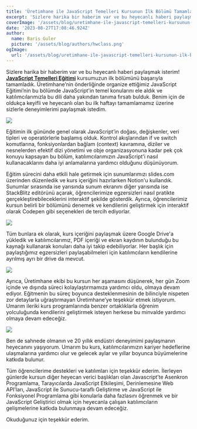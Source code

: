 ```yaml
---
title: 'Üretimhane ile JavaScript Temelleri Kursunun İlk Bölümü Tamamlandı!'
excerpt: 'Sizlere harika bir haberim var ve bu heyecanlı haberi paylaşmak isterim! JavaScript Temelleri Eğitimi kursumuzun ilk bölümünü başarıyla tamamladık.'
coverImage: '/assets/blog/uretimhane-ile-javascript-temelleri-kursunun-ilk-bolumu-tamamlandi/cover.png'
date: '2023-08-27T17:08:46.924Z'
author:
  name: Baris Guler
  picture: '/assets/blog/authors/hwclass.png'
ogImage:
  url: '/assets/blog/uretimhane-ile-javascript-temelleri-kursunun-ilk-bolumu-tamamlandi/cover.png'
---
```


Sizlere harika bir haberim var ve bu heyecanlı haberi paylaşmak isterim! **[JavaScript Temelleri Eğitimi](https://uretimhane.com.tr/etkinlikler/javascript-egitimi/)** kursumuzun ilk bölümünü başarıyla tamamladık. Üretimhane’nin önderliğinde organize ettiğimiz JavaScript Eğitimi’nin bu bölümde JavaScript'in temel konularını ele aldık ve katılımcılarımızla bu dili daha yakından tanıma fırsatı bulduk. Benim için de oldukça keyifli ve heyecanlı olan bu ilk haftayı tamamlamamız üzerine sizlerle deneyimlerimi paylaşmak istedim.

![](/assets/blog/uretimhane-ile-javascript-temelleri-kursunun-ilk-bolumu-tamamlandi/course.png)

Eğitimin ilk gününde genel olarak JavaScript’in doğası, değişkenler, veri tipleri ve operatörlerle başlamış olduk. Kontrol akışlarından if ve switch komutlarına, fonksiyonlardan bağlam (context) kavramına, diziler ve nesnelerden efektif dizi yönetimi ve obje organizasyonuna kadar pek çok konuyu kapsayan bu bölüm, katılımcılarımızın JavaScript'i nasıl kullanacaklarını daha iyi anlamalarına yardımcı olduğunu düşünüyorum.

Eğitim sürecini daha etkili hale getirmek için sunumlarımızı slides.com üzerinden düzenledik ve kurs içeriğini hazırlarken Notion'u kullandık. Sunumlar sırasında ise yarısında sunum ekranını diğer yarısında ise StackBlitz editörünü açarak, öğrencilerimize egzersizleri nasıl pratikte gerçekleştirebileceklerini interaktif şekilde gösterdik. Ayrıca, öğrencilerimiz kursun belirli bir bölümünü denemek ve kendilerini geliştirmek için interaktif olarak Codepen gibi seçenekleri de tercih ediyorlar.

![](/assets/blog/uretimhane-ile-javascript-temelleri-kursunun-ilk-bolumu-tamamlandi/notion.png)

Tüm bunlara ek olarak, kurs içeriğini paylaşmak üzere Google Drive'a yükledik ve katılımcılarımız, PDF içeriği ve ekran kaydının bulunduğu bu kaynağı kullanarak konuları daha iyi takip edebiliyorlar. Her başlık için paylaştığımız egzersizleri paylaşabilmeleri için katılımcıların kendilerine ayrılmış ayrı bir drive da mevcut.

![](/assets/blog/uretimhane-ile-javascript-temelleri-kursunun-ilk-bolumu-tamamlandi/slides.png)

Ayrıca, Üretimhane ekibi bu kursun her aşamasını düşünerek, her gün Zoom içinde ve dışında süreci kolaylaştırmamıza yardımcı oldu, olmaya devam ediyor. Eğitmenin bu süreç boyunca desteklenmesinin de bilinciyle nispeten zor detaylarla uğraştırmayan Üretimhane’ye teşekkür etmek istiyorum. Umarım ileriki kurs programlarında benzer ortaklıklarla öğrenim yolculuğunda kendilerini geliştirmek isteyen herkese bu minvalde yardımcı olmaya devam edeceğiz.

![](/assets/blog/uretimhane-ile-javascript-temelleri-kursunun-ilk-bolumu-tamamlandi/uretimhane-logo.png)

Ben de sahnede olmanın ve 20 yıllık endüstri deneyimimi paylaşmanın heyecanını yaşıyorum. Umarım bu kurs, katılımcılarımızın kariyer hedeflerine ulaşmalarına yardımcı olur ve gelecek aylar ve yıllar boyunca büyümelerine katkıda bulunur.

Tüm öğrencilerime destekleri ve katılımları için teşekkür ederim. İlerleyen günlerde kursun diğer heyecan verici başlıkları olan Javascript’te Asenkron Programlama, Tarayıcılarda JavaScript Etkileşimi, Derinlemesine Web API’ları, JavaScript ile Sunucu-taraflı Geliştirme ve JavaScript ile Fonksiyonel Programlama gibi konularla daha fazlasını öğrenmek ve bir JavaScript Geliştirici olmak için heyecanla çalışan katılımcıların gelişmelerine katkıda bulunmaya devam edeceğiz.

Okuduğunuz için teşekkür ederim.
